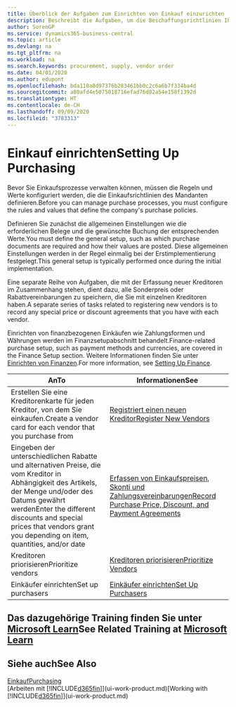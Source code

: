 ```yaml
---
title: Überblick der Aufgaben zum Einrichten von Einkauf einzurichten | Microsoft Docs
description: Beschreibt die Aufgaben, um die Beschaffungsrichtlinien Ihres Mandanten festzulegen und Ihre Einkaufsprozesse einzurichten.
author: SorenGP
ms.service: dynamics365-business-central
ms.topic: article
ms.devlang: na
ms.tgt_pltfrm: na
ms.workload: na
ms.search.keywords: procurement, supply, vendor order
ms.date: 04/01/2020
ms.author: edupont
ms.openlocfilehash: bda110a8d97376b283461bb0c2c6a6b7f334ba4d
ms.sourcegitcommit: a80afd4e5075018716efad76d82a54e158f1392d
ms.translationtype: HT
ms.contentlocale: de-CH
ms.lasthandoff: 09/09/2020
ms.locfileid: "3783313"
---
```

# <a name="setting-up-purchasing"></a><span data-ttu-id="fbb58-103">Einkauf einrichten</span><span class="sxs-lookup"><span data-stu-id="fbb58-103">Setting Up Purchasing</span></span>
<span data-ttu-id="fbb58-104">Bevor Sie Einkaufsprozesse verwalten können, müssen die Regeln und Werte konfiguriert werden, die die Einkaufsrichtlinien des Mandanten definieren.</span><span class="sxs-lookup"><span data-stu-id="fbb58-104">Before you can manage purchase processes, you must configure the rules and values that define the company's purchase policies.</span></span>

<span data-ttu-id="fbb58-105">Definieren Sie zunächst die allgemeinen Einstellungen wie die erforderlichen Belege und die gewünschte Buchung der entsprechenden Werte.</span><span class="sxs-lookup"><span data-stu-id="fbb58-105">You must define the general setup, such as which purchase documents are required and how their values are posted.</span></span> <span data-ttu-id="fbb58-106">Diese allgemeinen Einstellungen werden in der Regel einmalig bei der Erstimplementierung festgelegt.</span><span class="sxs-lookup"><span data-stu-id="fbb58-106">This general setup is typically performed once during the initial implementation.</span></span>

<span data-ttu-id="fbb58-107">Eine separate Reihe von Aufgaben, die mit der Erfassung neuer Kreditoren im Zusammenhang stehen, dient dazu, alle Sonderpreis oder Rabattvereinbarungen zu speichern, die Sie mit einzelnen Kreditoren haben.</span><span class="sxs-lookup"><span data-stu-id="fbb58-107">A separate series of tasks related to registering new vendors is to record any special price or discount agreements that you have with each vendor.</span></span>

<span data-ttu-id="fbb58-108">Einrichten von finanzbezogenen Einkäufen wie Zahlungsformen und Währungen werden im Finanzsetupabschnitt behandelt.</span><span class="sxs-lookup"><span data-stu-id="fbb58-108">Finance-related purchase setup, such as payment methods and currencies, are covered in the Finance Setup section.</span></span> <span data-ttu-id="fbb58-109">Weitere Informationen finden Sie unter [Einrichten von Finanzen](finance-setup-finance.md).</span><span class="sxs-lookup"><span data-stu-id="fbb58-109">For more information, see [Setting Up Finance](finance-setup-finance.md).</span></span>

| <span data-ttu-id="fbb58-110">An</span><span class="sxs-lookup"><span data-stu-id="fbb58-110">To</span></span> | <span data-ttu-id="fbb58-111">Informationen</span><span class="sxs-lookup"><span data-stu-id="fbb58-111">See</span></span> |
| --- | --- |
| <span data-ttu-id="fbb58-112">Erstellen Sie eine Kreditorenkarte für jeden Kreditor, von dem Sie einkaufen.</span><span class="sxs-lookup"><span data-stu-id="fbb58-112">Create a vendor card for each vendor that you purchase from</span></span>|[<span data-ttu-id="fbb58-113">Registriert einen neuen Kreditor</span><span class="sxs-lookup"><span data-stu-id="fbb58-113">Register New Vendors</span></span>](purchasing-how-register-new-vendors.md) |
| <span data-ttu-id="fbb58-114">Eingeben der unterschiedlichen Rabatte und alternativen Preise, die vom Kreditor in Abhängigkeit des Artikels, der Menge und/oder des Datums gewährt werden</span><span class="sxs-lookup"><span data-stu-id="fbb58-114">Enter the different discounts and special prices that vendors grant you depending on item, quantities, and/or date</span></span> |[<span data-ttu-id="fbb58-115">Erfassen von Einkaufspreisen, Skonti und Zahlungsvereinbarungen</span><span class="sxs-lookup"><span data-stu-id="fbb58-115">Record Purchase Price, Discount, and Payment Agreements</span></span>](purchasing-how-record-purchase-price-discount-payment-agreements.md) |
| <span data-ttu-id="fbb58-116">Kreditoren priorisieren</span><span class="sxs-lookup"><span data-stu-id="fbb58-116">Prioritize vendors</span></span> |[<span data-ttu-id="fbb58-117">Kreditoren priorisieren</span><span class="sxs-lookup"><span data-stu-id="fbb58-117">Prioritize Vendors</span></span>](purchasing-how-prioritize-vendors.md) |
| <span data-ttu-id="fbb58-118">Einkäufer einrichten</span><span class="sxs-lookup"><span data-stu-id="fbb58-118">Set up purchasers</span></span> |[<span data-ttu-id="fbb58-119">Einkäufer einrichten</span><span class="sxs-lookup"><span data-stu-id="fbb58-119">Set Up Purchasers</span></span>](purchasing-how-setup-purchasers.md) |

## <a name="see-related-training-at-microsoft-learn"></a><span data-ttu-id="fbb58-120">Das dazugehörige Training finden Sie unter [Microsoft Learn](/learn/paths/trade-get-started-dynamics-365-business-central/)</span><span class="sxs-lookup"><span data-stu-id="fbb58-120">See Related Training at [Microsoft Learn](/learn/paths/trade-get-started-dynamics-365-business-central/)</span></span>

## <a name="see-also"></a><span data-ttu-id="fbb58-121">Siehe auch</span><span class="sxs-lookup"><span data-stu-id="fbb58-121">See Also</span></span>

[<span data-ttu-id="fbb58-122">Einkauf</span><span class="sxs-lookup"><span data-stu-id="fbb58-122">Purchasing</span></span>](purchasing-manage-purchasing.md)  
<span data-ttu-id="fbb58-123">[Arbeiten mit [!INCLUDE[d365fin](includes/d365fin_md.md)]](ui-work-product.md)</span><span class="sxs-lookup"><span data-stu-id="fbb58-123">[Working with [!INCLUDE[d365fin](includes/d365fin_md.md)]](ui-work-product.md)</span></span>
